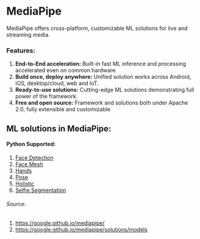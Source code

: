 # MediaPipe

MediaPipe offers cross-platform, customizable ML solutions for live and streaming media.

### Features:

1. **End-to-End acceleration:** Built-in fast ML inference and processing accelerated even on common hardware.
2. **Build once, deploy anywhere:** Unified solution works across Android, iOS, desktop/cloud, web and IoT.
3. **Ready-to-use solutions:** Cutting-edge ML solutions demonstrating full power of the framework.
4. **Free and open source:** Framework and solutions both under Apache 2.0, fully extensible and customizable


## ML solutions in MediaPipe:

#### Python Supported:
1. [Face Detection](https://github.com/HanifaElahi/Mediapipe/blob/main/Face_Detection_with_Mediapipe.ipynb)
2. [Face Mesh](https://github.com/HanifaElahi/Mediapipe/blob/main/Face_Mesh_with_Mediapipe.ipynb)
3. [Hands](https://github.com/HanifaElahi/Mediapipe/blob/main/Hands_Mediapipe.ipynb)
4. [Pose](https://github.com/HanifaElahi/Mediapipe/blob/main/Pose_Mediapipe.ipynb)
5. [Holistic](https://github.com/HanifaElahi/Mediapipe/blob/main/Holistic_Mediapipe.ipynb)
6. [Selfie Segmentation](https://github.com/HanifaElahi/Mediapipe/blob/main/Selfie_Segmentation_Mediapipe.ipynb)


###### Source:
1. https://google.github.io/mediapipe/
2. https://google.github.io/mediapipe/solutions/models

